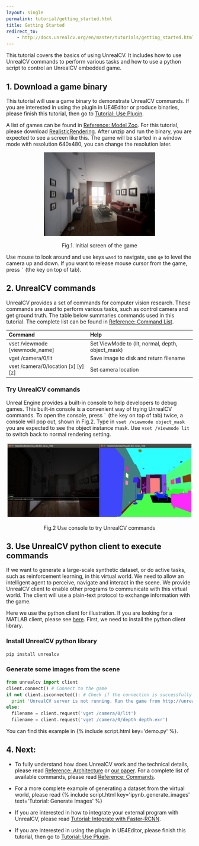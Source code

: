```yaml
---
layout: single
permalink: tutorial/getting_started.html
title: Getting Started
redirect_to:
    - http://docs.unrealcv.org/en/master/tutorials/getting_started.html
---
```

This tutorial covers the basics of using UnrealCV. It includes how to use UnrealCV commands to perform various tasks and how to use a python script to control an UnrealCV embedded game.

## 1. Download a game binary

This tutorial will use a game binary to demonstrate UnrealCV commands. If you are interested in using the plugin in UE4Editor or produce binaries, please finish this tutorial, then go to [Tutorial: Use Plugin](/tutorial/plugin.html).

A list of games can be found in [Reference: Model Zoo](/reference/model_zoo.html). For this tutorial, please download [RealisticRendering](/reference/model_zoo.html#realistic_rendering). After unzip and run the binary, you are expected to see a screen like this. The game will be started in a window mode with resolution 640x480, you can change the resolution later.

<center>
  <img alt="Startup Screenshot" src="/images/rr_init.png" width="300px"/>
  <p>Fig.1. Initial screen of the game</p>
</center>

Use mouse to look around and use keys `wasd` to navigate, use `qe` to level the camera up and down. If you want to release mouse cursor from the game, press <code>&#96;</code> (the key on top of tab).

## 2. UnrealCV commands

UnrealCV provides a set of commands for computer vision research. These commands are used to perform various tasks, such as control camera and get ground truth. The table below summaries commands used in this tutorial. The complete list can be found in [Reference: Command List](/reference/commands.html).

| Command                             | Help                                              |
|:------------------------------------|:--------------------------------------------------|
| vset /viewmode [viewmode_name]      | Set ViewMode to (lit, normal, depth, object_mask) |
| vget /camera/0/lit                  | Save image to disk and return filename            |
| vset /camera/0/location [x] [y] [z] | Set camera location                               |

### Try UnrealCV commands
Unreal Engine provides a built-in console to help developers to debug games. This built-in console is a convenient way of trying UnrealCV commands. To open the console, press
<code>&#96;</code>
(the key on top of tab) twice, a console will pop out, shown in Fig.2. Type in `vset /viewmode object_mask` you are expected to see the object instance mask. Use `vset /viewmode lit` to switch back to normal rendering setting.

<center>
  <img alt="console" src="/images/console.png" width="600px"/>
  <p>Fig.2 Use console to try UnrealCV commands</p>
</center>


## 3. Use UnrealCV python client to execute commands

If we want to generate a large-scale synthetic dataset, or do active tasks, such as reinforcement learning, in this virtual world. We need to allow an intelligent agent to perceive, navigate and interact in the scene. We provide UnrealCV client to enable other programs to communicate with this virtual world. The client will use a plain-text protocol to exchange information with the game.

Here we use the python client for illustration. If you are looking for a MATLAB client, please see [here](/reference/client.html#matlab). First, we need to install the python client library.

### Install UnrealCV python library
```shell
pip install unrealcv
```

### Generate some images from the scene
```python
from unrealcv import client
client.connect() # Connect to the game
if not client.isconnected(): # Check if the connection is successfully established
  print 'UnrealCV server is not running. Run the game from http://unrealcv.github.io first.'
else:
  filename = client.request('vget /camera/0/lit')
  filename = client.request('vget /camera/0/depth depth.exr')
```
You can find this example in {% include script.html key='demo.py' %}.

## 4. Next:

- To fully understand how does UnrealCV work and the technical details, please read [Reference: Architecture](/reference/architecture.html) or [our paper](http://arxiv.org/abs/1609.01326). For a complete list of available commands, please read [Reference: Commands](/reference/commands.html).

- For a more complete example of generating a dataset from the virtual world, please read {% include script.html key='ipynb_generate_images' text='Tutorial: Generate Images' %}

- If you are interested in how to integrate your external program with UnrealCV, please read [Tutorial: Integrate with Faster-RCNN](/tutorial/faster_rcnn.html).

- If you are interested in using the plugin in UE4Editor, please finish this tutorial, then go to [Tutorial: Use Plugin](/tutorial/plugin.html).

